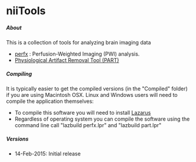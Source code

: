 # niiTools

##### About

This is a collection of tools for analyzing brain imaging data
 - [perfx](http://www.mccauslandcenter.sc.edu/crnl/tools/pwi) : Perfusion-Weighted Imaging (PWI) analysis.
 - [Physiological Artifact Removal Tool (PART)](http://www.mccauslandcenter.sc.edu/crnl/tools/part)


##### Compiling

It is typically easier to get the compiled versions (in the "Compiled" folder) if you are using Macintosh OSX. Linux and Windows users will need to compile the application themselves:
 - To compile this software you will need to install [Lazarus](http://www.lazarus-ide.org)
 - Regardless of operating system you can compile the software using the command line call "lazbuild perfx.lpr" and "lazbuild part.lpr"

##### Versions

 - 14-Feb-2015: Initial release


